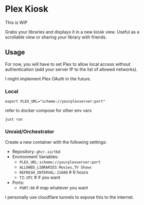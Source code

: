 # Plex Kiosk

This is WIP

Grabs your libraries and displays it in a new kiosk view. Useful as a scrollable view or sharing your library with friends.


## Usage

For now, you will have to set Plex to allow local access without authentication (add your server IP to the list of allowed networks).

I might implement Plex OAuth in the future.

### Local
`export PLEX_URL="scheme://yourplexserver:port"`

refer to docker compose for other env vars

`just run`

### Unraid/Orchestrator
Create a new container with the following settings:

- Repository: `ghcr.io/tbd`
- Environment Variables:
  - `PLEX_URL`: `scheme://yourplexserver:port`
  - `ALLOWED_LIBRARIES`: `Movies,TV Shows` 
  - `REFRESH_INTERVAL`: `21600` # 6 hours
  - `TZ`: `UTC` # if you want
- Ports:
    - `PORT:80` # map whatever you want

I personally use cloudflare tunnels to expose this to the internet.